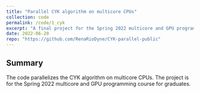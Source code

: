 ```yaml
---
title: "Parallel CYK algorithm on multicore CPUs"
collection: code
permalink: /code/1_cyk
excerpt: "A final project for the Spring 2022 multicore and GPU programming course."
date: 2022-06-20
repo: "https://github.com/RenaRioDyne/CYK-parallel-public"
---
```

## Summary
The code parallelizes the CYK algorithm on multicore CPUs.
The project is for the Spring 2022 multicore and GPU programming course for graduates.
